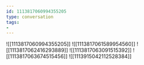 ```yaml
---
id: 1113817060994355205
type: conversation
tags:
- 
---
```

![[1113817060994355205]]
![[1113817061589954560]]
![[1113817062416293889]]
![[1113817063091515392]]
![[1113817063674515456]]
![[1113915042112528384]]


